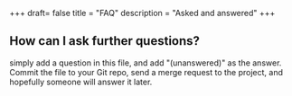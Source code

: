 +++
draft= false
title = "FAQ"
description = "Asked and answered"
+++

## How can I ask further questions?


simply add a question in this file, and add "(unanswered)" as the answer. Commit the file to your Git repo, send a merge request to the project, and hopefully someone will answer it later.